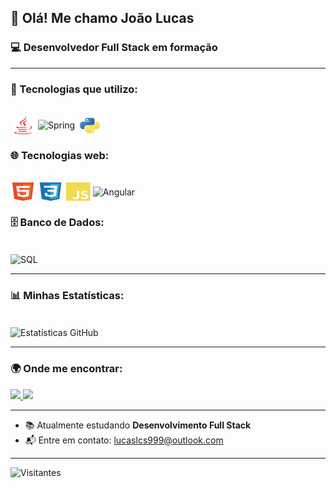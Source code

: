 ## 👋 Olá! Me chamo João Lucas  
### 💻 Desenvolvedor Full Stack em formação

---

### 🧠 Tecnologias que utilizo:
<div style="display: inline_block"><br>
  <img align="center" alt="Java" height="30" width="40" src="https://raw.githubusercontent.com/devicons/devicon/master/icons/java/java-plain.svg"/>
  <img align="center" alt="Spring" height="30" width="40" src="https://cdn.jsdelivr.net/gh/devicons/devicon@latest/icons/spring/spring-original.svg"/>
  <img align="center" alt="Python" height="30" width="40" src="https://raw.githubusercontent.com/devicons/devicon/master/icons/python/python-original.svg"/>
</div>

### 🌐 Tecnologias web:
<div style="display: inline_block"><br>
  <img align="center" alt="HTML" height="30" width="40" src="https://raw.githubusercontent.com/devicons/devicon/master/icons/html5/html5-original.svg"/>
  <img align="center" alt="CSS" height="30" width="40" src="https://raw.githubusercontent.com/devicons/devicon/master/icons/css3/css3-original.svg"/>
  <img align="center" alt="JS" height="30" width="40" src="https://raw.githubusercontent.com/devicons/devicon/master/icons/javascript/javascript-plain.svg"/>
  <img align="center" alt="Angular" height="30" width="40" src="https://cdn.jsdelivr.net/gh/devicons/devicon@latest/icons/angular/angular-original.svg"/>
</div>

### 🗄️ Banco de Dados:
<div style="display: inline_block"><br>
  <img align="center" alt="SQL" height="30" width="40" src="https://cdn.jsdelivr.net/gh/devicons/devicon@latest/icons/azuresqldatabase/azuresqldatabase-original.svg"/>
</div>

---

### 📊 Minhas Estatísticas:

<div style="display: inline_block"><br>
  <img align="center" alt="Estatísticas GitHub" src="https://github-readme-stats.vercel.app/api?username=LucasLCSs&show_icons=true&theme=tokyonight&locale=pt-br">
</div>

---

### 🌍 Onde me encontrar:

<div>
  <a href="https://www.linkedin.com/in/joão-lucas-82190a305/" target="_blank">
    <img src="https://img.shields.io/badge/-LinkedIn-%230077B5?style=for-the-badge&logo=linkedin&logoColor=white"/>
  </a>
  <a href="https://portifolio-green-pi.vercel.app" target="_blank">
    <img src="https://img.shields.io/badge/Portf%C3%B3lio-Visite%20meu%20site-green?style=for-the-badge&logo=vercel" />
  </a>
</div>

---

- 📚 Atualmente estudando **Desenvolvimento Full Stack**
- 📬 Entre em contato: [lucaslcs999@outlook.com](mailto:lucaslcs999@outlook.com)

---

![Visitantes](https://komarev.com/ghpvc/?username=LucasLCSs&color=blue&style=flat)
